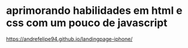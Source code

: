 <h1>aprimorando habilidades em html e css com um pouco de javascript</h1>

https://andrefelipe94.github.io/landingpage-iphone/
